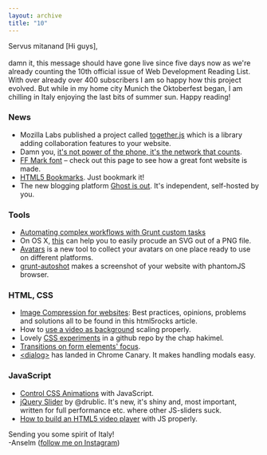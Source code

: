```yaml
---
layout: archive
title: "10"
---
```


<p>Servus mitanand [Hi guys],<br><br>
damn it, this message should have gone live since five days now as we're already counting the 10th official issue of Web Development Reading List. With over already over 400 subscribers I am so happy how this project evolved. But while in my home city Munich the Oktoberfest began, I am chilling in Italy enjoying the last bits of summer sun. Happy reading!</p>

<h3>News</h3>

<ul>
	<li>Mozilla Labs published a project called <a href="https://togetherjs.com/">together.js</a> which is a library adding collaboration features to your website.</li>
	<li>Damn you, <a href="http://my.opera.com/ODIN/blog/2013/09/19/its-not-the-power-of-the-phone-its-the-network-that-counts">it's not power of the phone, it's the network that counts</a>.</li>
	<li><a href="http://www.ffmark.com/">FF Mark font</a> – check out this page to see how a great font website is made.</li>
	<li><a href="http://www.html5bookmarks.com/">HTML5 Bookmarks</a>. Just bookmark it!</li>
	<li>The new blogging platform <a href="http://blog.ghost.org/launch">Ghost is out</a>. It's independent, self-hosted by you.</li>
</ul>

<h3>Tools</h3>
<ul>
	<li><a href="http://flippinawesome.org/2013/09/23/automating-complex-workflows-with-grunt-custom-tasks/">Automating complex workflows with Grunt custom tasks</a></li>
	<li>On OS X, <a href="http://superuser.com/questions/134679/command-line-application-for-converting-svg-to-png-on-mac-os-x/142082#142082">this</a> can help you to easily procude an SVG out of a PNG file.</li>
	<li><a href="http://avatars.io/">Avatars</a> is a new tool to collect your avatars on one place ready to use on different platforms.</li>
	<li><a href="https://github.com/Ferrari/grunt-autoshot">grunt-autoshot</a> makes a screenshot of your website with phantomJS browser.</li>
</ul>

<h3>HTML, CSS</h3>
<ul>
	<li><a href="http://www.html5rocks.com/en/tutorials/speed/img-compression/">Image Compression for websites</a>: Best practices, opinions, problems and solutions all to be found in this html5rocks article.</li>
	<li>How to <a href="http://www.inserthtml.com/2013/09/quick-tips-background-videos/">use a video as background</a> scaling properly.</li>
	<li>Lovely <a href="https://github.com/hakimel/css">CSS experiments</a> in a github repo by the chap hakimel.</li>
	<li><a href="http://n12v.com/focus-transition/">Transitions on form elements' focus</a>.</li>
	<li><a href="http://updates.html5rocks.com/2013/09/dialog-element-Modals-made-easy">&lt;dialog&gt;</a> has landed in Chrome Canary. It makes handling modals easy.</li>
</ul>

<h3>JavaScript</h3>
<ul>
	<li><a href="http://css-tricks.com/controlling-css-animations-transitions-javascript/">Control CSS Animations</a> with JavaScript.</li>
	<li><a href="https://github.com/drublic/slider">jQuery Slider</a> by @drublic. It's new, it's shiny and, most important, written for full performance etc. where other JS-sliders suck.</li>
	<li><a href="http://www.creativebloq.com/html5/build-custom-html5-video-player-9134473">How to build an HTML5 video player</a> with JS properly.</li>
</ul>

<p>Sending you some spirit of Italy!<br>
	-Anselm (<a href="http://instagram.com/helloanselm" target="_blank">follow me on Instagram</a>)</p>
